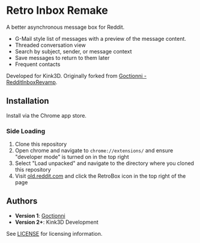 # Retro Inbox Remake

A better asynchronous message box for Reddit.

- G-Mail style list of messages with a preview of the message content.
- Threaded conversation view
- Search by subject, sender, or message context
- Save messages to return to them later
- Frequent contacts

Developed for Kink3D. Originally forked from [Goctionni - RedditInboxRevamp](https://github.com/Goctionni/RedditInboxRevamp).

## Installation

Install via the Chrome app store.

### Side Loading

1. Clone this repository
2. Open chrome and navigate to `chrome://extensions/` and ensure "developer mode" is turned on in the top right
3. Select "Load unpacked" and navigate to the directory where you cloned this repository
4. Visit [old.reddit.com](https://old.reddit.com) and click the RetroBox icon in the top right of the page

## Authors

- **Version 1**: [Goctionni](https://old.reddit.com/user/Goctionni)
- **Version 2+**: Kink3D Development

See [LICENSE](LICENSE.md) for licensing information.